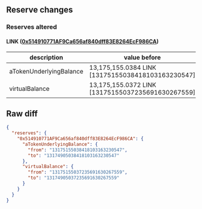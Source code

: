 ## Reserve changes

### Reserves altered

#### LINK ([0x514910771AF9Ca656af840dff83E8264EcF986CA](https://etherscan.io/address/0x514910771AF9Ca656af840dff83E8264EcF986CA))

| description | value before | value after |
| --- | --- | --- |
| aTokenUnderlyingBalance | 13,175,155.0384 LINK [13175155038418103163230547] | 13,174,905.0384 LINK [13174905038418103163230547] |
| virtualBalance | 13,175,155.0372 LINK [13175155037235691630267559] | 13,174,905.0372 LINK [13174905037235691630267559] |


## Raw diff

```json
{
  "reserves": {
    "0x514910771AF9Ca656af840dff83E8264EcF986CA": {
      "aTokenUnderlyingBalance": {
        "from": "13175155038418103163230547",
        "to": "13174905038418103163230547"
      },
      "virtualBalance": {
        "from": "13175155037235691630267559",
        "to": "13174905037235691630267559"
      }
    }
  }
}
```